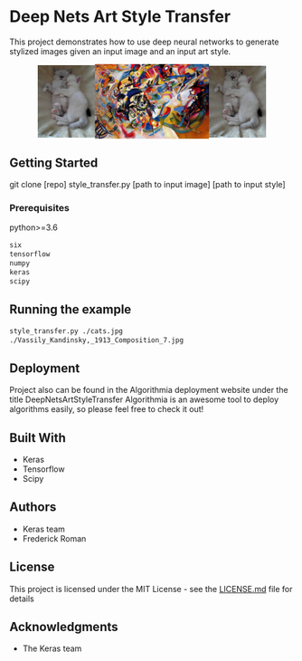 # Deep Nets Art Style Transfer

This project demonstrates how to use deep neural networks to generate stylized images given an input image and an input art style.

<div style="display:flex; justify-content:center; align-items:center;">
  <img 
     src="https://github.com/FrederickRoman/DeepNetsArtStyleTransfer/blob/master/cats.jpg"  
     width="20%" 
     width="20%" 
     alt="base image (cats)"
   />
   <img 
    src="https://github.com/FrederickRoman/DeepNetsArtStyleTransfer/blob/master/Vassily_Kandinsky,_1913_Composition_7.jpg" 
    width="40%" 
    alt="style reference image (Vassily Kandinsky painting)"
  />
   <img 
      src="https://github.com/FrederickRoman/DeepNetsArtStyleTransfer/blob/master/style_transfer_demo.gif"  
      width="20%" 
      alt="style transfer demo gif" 
    />
</div>

## Getting Started

git clone [repo]
style_transfer.py [path to input image] [path to input style]

### Prerequisites

python>=3.6

```
six
tensorflow
numpy
keras
scipy
```


## Running the example

```
style_transfer.py ./cats.jpg ./Vassily_Kandinsky,_1913_Composition_7.jpg
```

## Deployment

Project also can be found in the Algorithmia deployment website under the title DeepNetsArtStyleTransfer
Algorithmia is an awesome tool to deploy algorithms easily, so please feel free to check it out!

## Built With

* Keras
* Tensorflow
* Scipy

## Authors

* Keras team
* Frederick Roman

## License

This project is licensed under the MIT License - see the [LICENSE.md](LICENSE.md) file for details

## Acknowledgments

* The Keras team

